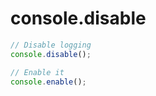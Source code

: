 console.disable
===============

```js
// Disable logging
console.disable();

// Enable it
console.enable();
```
